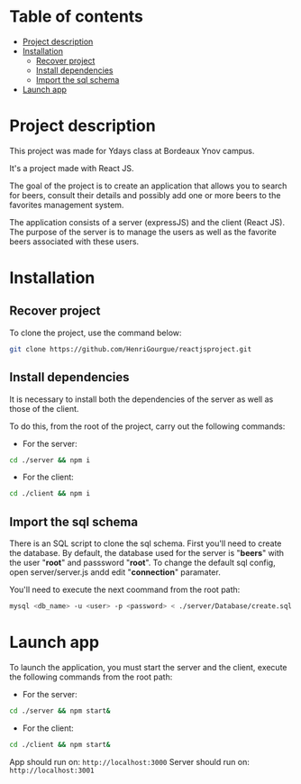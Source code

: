 # Table of contents

- [Project description](#project-description)
- [Installation](#installation)
  * [Recover project](#recover-project)
  * [Install dependencies](#install-dependencies)
  * [Import the sql schema](#import-the-sql-schema)
- [Launch app](#launch-app)

# Project description

This project was made for Ydays class at Bordeaux Ynov campus.

It's a project made with React JS.

The goal of the project is to create an application that allows you to search for beers, consult their details and possibly add one or more beers to the favorites management system.

The application consists of a server (expressJS) and the client (React JS). The purpose of the server is to manage the users as well as the favorite beers associated with these users.

# Installation

## Recover project

To clone the project, use the command below:

```sh
git clone https://github.com/HenriGourgue/reactjsproject.git
```

## Install dependencies

It is necessary to install both the dependencies of the server as well as those of the client.

To do this, from the root of the project, carry out the following commands:

- For the server:
```sh
cd ./server && npm i
```

- For the client:
```sh
cd ./client && npm i
```

## Import the sql schema

There is an SQL script to clone the sql schema. First you'll need to create the database.
By default, the database used for the server is "**beers**" with the user "**root**" and passsword "**root**".
To change the default sql config, open server/server.js andd edit "**connection**" paramater.

You'll need to execute the next coommand from the root path:

```sh
mysql <db_name> -u <user> -p <password> < ./server/Database/create.sql
```

# Launch app

To launch the application, you must start the server and the client, execute the following commands from the root path:

- For the server:
```sh
cd ./server && npm start&
```

- For the client:
```sh
cd ./client && npm start&
```

App should run on: ``` http://localhost:3000 ``` 
Server should run on: ``` http://localhost:3001 ```
